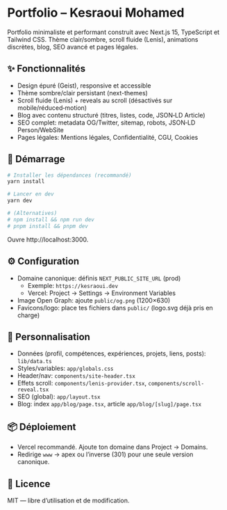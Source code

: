 # Portfolio – Kesraoui Mohamed

Portfolio minimaliste et performant construit avec Next.js 15, TypeScript et Tailwind CSS. Thème clair/sombre, scroll fluide (Lenis), animations discrètes, blog, SEO avancé et pages légales.

## ✨ Fonctionnalités

- Design épuré (Geist), responsive et accessible
- Thème sombre/clair persistant (next-themes)
- Scroll fluide (Lenis) + reveals au scroll (désactivés sur mobile/réduced‑motion)
- Blog avec contenu structuré (titres, listes, code, JSON‑LD Article)
- SEO complet: metadata OG/Twitter, sitemap, robots, JSON‑LD Person/WebSite
- Pages légales: Mentions légales, Confidentialité, CGU, Cookies

## 🚀 Démarrage

```bash
# Installer les dépendances (recommandé)
yarn install

# Lancer en dev
yarn dev

# (Alternatives)
# npm install && npm run dev
# pnpm install && pnpm dev
```

Ouvre http://localhost:3000.

## ⚙️ Configuration

- Domaine canonique: définis `NEXT_PUBLIC_SITE_URL` (prod)
  - Exemple: `https://kesraoui.dev`
  - Vercel: Project → Settings → Environment Variables
- Image Open Graph: ajoute `public/og.png` (1200×630)
- Favicons/logo: place tes fichiers dans `public/` (logo.svg déjà pris en charge)

## 🧩 Personnalisation

- Données (profil, compétences, expériences, projets, liens, posts): `lib/data.ts`
- Styles/variables: `app/globals.css`
- Header/nav: `components/site-header.tsx`
- Effets scroll: `components/lenis-provider.tsx`, `components/scroll-reveal.tsx`
- SEO (global): `app/layout.tsx`
- Blog: index `app/blog/page.tsx`, article `app/blog/[slug]/page.tsx`

## 📦 Déploiement

- Vercel recommandé. Ajoute ton domaine dans Project → Domains.
- Redirige `www` → apex ou l’inverse (301) pour une seule version canonique.

## 📝 Licence

MIT — libre d’utilisation et de modification.
